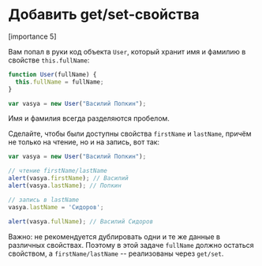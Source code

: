 # Добавить get/set-свойства

[importance 5]

Вам попал в руки код объекта `User`, который хранит имя и фамилию в свойстве `this.fullName`:

```js
function User(fullName) {
  this.fullName = fullName;
}

var vasya = new User("Василий Попкин");
```

Имя и фамилия всегда разделяются пробелом.

Сделайте, чтобы были доступны свойства `firstName` и `lastName`, причём не только на чтение, но и на запись, вот так:

```js
var vasya = new User("Василий Попкин");

// чтение firstName/lastName
alert(vasya.firstName); // Василий
alert(vasya.lastName); // Попкин

// запись в lastName
vasya.lastName = 'Сидоров';

alert(vasya.fullName); // Василий Сидоров
```

Важно: не рекомендуется дублировать одни и те же данные в различных свойствах. Поэтому в этой задаче `fullName` должно остаться свойством, а `firstName/lastName` -- реализованы через `get/set`.